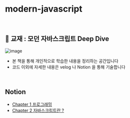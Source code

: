 # modern-javascript

<br>

## 📖 교재 : 모던 자바스크립트 Deep Dive
![image](https://github.com/SeoYunnn/modern-javascript/assets/120713987/15472c7c-b12b-4909-a386-8abb2fde4604)

- 본 책을 통해 개인적으로 학습한 내용을 정리하는 공간입니다
- 코드 이외에 자세한 내용은 velog 나 Notion 을 통해 기술합니다

<br>

## Notion
- [Chapter 1 프로그래밍](https://leeseoyun.notion.site/Chapter-1-1ea03125e078430e9005862c9b052a2d?pvs=4)
- [Chapter 2 자바스크립트란 ?](https://leeseoyun.notion.site/Chapter-2-cebb25bdc4fc4bcc9ae8c6f8c47a5393?pvs=4)